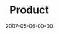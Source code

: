 ---
layout: message
category: message
series: "Ghost"
title: "Product"
date: 2007-05-06-00-00
message_id: 20
audio: "http://s3.amazonaws.com/crossroads-media/media/legacy/mp3/Ghost_05_Product_05-06-07_tome.mp3"
audio-duration: "47:32"
explicit: "N"
---